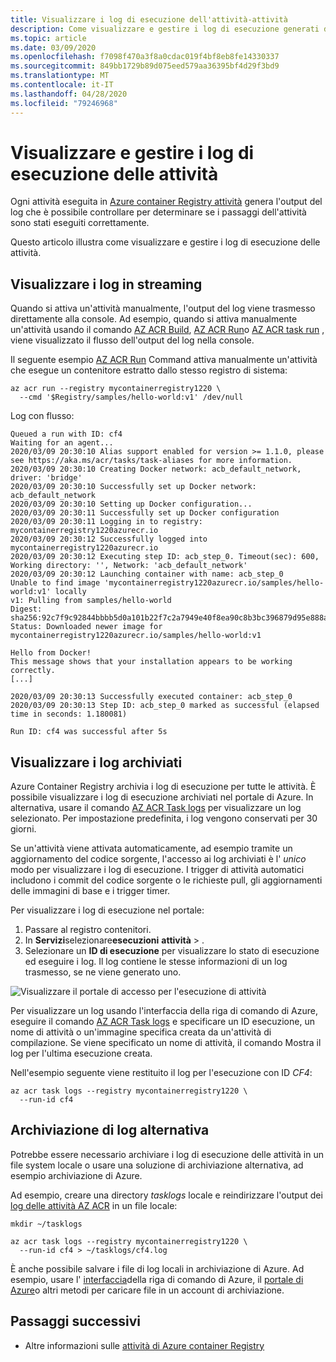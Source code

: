 ```yaml
---
title: Visualizzare i log di esecuzione dell'attività-attività
description: Come visualizzare e gestire i log di esecuzione generati dalle attività ACR.
ms.topic: article
ms.date: 03/09/2020
ms.openlocfilehash: f7098f470a3f8a0cdac019f4bf8eb8fe14330337
ms.sourcegitcommit: 849bb1729b89d075eed579aa36395bf4d29f3bd9
ms.translationtype: MT
ms.contentlocale: it-IT
ms.lasthandoff: 04/28/2020
ms.locfileid: "79246968"
---
```

# <a name="view-and-manage-task-run-logs"></a>Visualizzare e gestire i log di esecuzione delle attività

Ogni attività eseguita in [Azure container Registry attività](container-registry-tasks-overview.md) genera l'output del log che è possibile controllare per determinare se i passaggi dell'attività sono stati eseguiti correttamente. 

Questo articolo illustra come visualizzare e gestire i log di esecuzione delle attività.

## <a name="view-streamed-logs"></a>Visualizzare i log in streaming

Quando si attiva un'attività manualmente, l'output del log viene trasmesso direttamente alla console. Ad esempio, quando si attiva manualmente un'attività usando il comando [AZ ACR Build](/cli/azure/acr#az-acr-build), [AZ ACR Run](/cli/azure/acr#az-acr-run)o [AZ ACR task run](/cli/azure/acr/task#az-acr-task-run) , viene visualizzato il flusso dell'output del log nella console. 

Il seguente esempio [AZ ACR Run](/cli/azure/acr#az-acr-run) Command attiva manualmente un'attività che esegue un contenitore estratto dallo stesso registro di sistema:

```azurecli
az acr run --registry mycontainerregistry1220 \
  --cmd '$Registry/samples/hello-world:v1' /dev/null
```

Log con flusso:

```console
Queued a run with ID: cf4
Waiting for an agent...
2020/03/09 20:30:10 Alias support enabled for version >= 1.1.0, please see https://aka.ms/acr/tasks/task-aliases for more information.
2020/03/09 20:30:10 Creating Docker network: acb_default_network, driver: 'bridge'
2020/03/09 20:30:10 Successfully set up Docker network: acb_default_network
2020/03/09 20:30:10 Setting up Docker configuration...
2020/03/09 20:30:11 Successfully set up Docker configuration
2020/03/09 20:30:11 Logging in to registry: mycontainerregistry1220azurecr.io
2020/03/09 20:30:12 Successfully logged into mycontainerregistry1220azurecr.io
2020/03/09 20:30:12 Executing step ID: acb_step_0. Timeout(sec): 600, Working directory: '', Network: 'acb_default_network'
2020/03/09 20:30:12 Launching container with name: acb_step_0
Unable to find image 'mycontainerregistry1220azurecr.io/samples/hello-world:v1' locally
v1: Pulling from samples/hello-world
Digest: sha256:92c7f9c92844bbbb5d0a101b22f7c2a7949e40f8ea90c8b3bc396879d95e888a
Status: Downloaded newer image for mycontainerregistry1220azurecr.io/samples/hello-world:v1

Hello from Docker!
This message shows that your installation appears to be working correctly.
[...]

2020/03/09 20:30:13 Successfully executed container: acb_step_0
2020/03/09 20:30:13 Step ID: acb_step_0 marked as successful (elapsed time in seconds: 1.180081)

Run ID: cf4 was successful after 5s
```

## <a name="view-stored-logs"></a>Visualizzare i log archiviati 

Azure Container Registry archivia i log di esecuzione per tutte le attività. È possibile visualizzare i log di esecuzione archiviati nel portale di Azure. In alternativa, usare il comando [AZ ACR Task logs](/cli/azure/acr/task#az-acr-task-logs) per visualizzare un log selezionato. Per impostazione predefinita, i log vengono conservati per 30 giorni.

Se un'attività viene attivata automaticamente, ad esempio tramite un aggiornamento del codice sorgente, l'accesso ai log archiviati è l' *unico* modo per visualizzare i log di esecuzione. I trigger di attività automatici includono i commit del codice sorgente o le richieste pull, gli aggiornamenti delle immagini di base e i trigger timer.

Per visualizzare i log di esecuzione nel portale:

1. Passare al registro contenitori.
1. In **Servizi**selezionare**esecuzioni** **attività** > .
1. Selezionare un **ID di esecuzione** per visualizzare lo stato di esecuzione ed eseguire i log. Il log contiene le stesse informazioni di un log trasmesso, se ne viene generato uno.

![Visualizzare il portale di accesso per l'esecuzione di attività](./media/container-registry-tasks-logs/portal-task-run-logs.png)

Per visualizzare un log usando l'interfaccia della riga di comando di Azure, eseguire il comando [AZ ACR Task logs](/cli/azure/acr/task#az-acr-task-logs) e specificare un ID esecuzione, un nome di attività o un'immagine specifica creata da un'attività di compilazione. Se viene specificato un nome di attività, il comando Mostra il log per l'ultima esecuzione creata.

Nell'esempio seguente viene restituito il log per l'esecuzione con ID *CF4*:

```azurecli
az acr task logs --registry mycontainerregistry1220 \
  --run-id cf4
```

## <a name="alternative-log-storage"></a>Archiviazione di log alternativa

Potrebbe essere necessario archiviare i log di esecuzione delle attività in un file system locale o usare una soluzione di archiviazione alternativa, ad esempio archiviazione di Azure.

Ad esempio, creare una directory *tasklogs* locale e reindirizzare l'output dei [log delle attività AZ ACR](/cli/azure/acr/task#az-acr-task-logs) in un file locale:

```azurecli
mkdir ~/tasklogs

az acr task logs --registry mycontainerregistry1220 \
  --run-id cf4 > ~/tasklogs/cf4.log
```

È anche possibile salvare i file di log locali in archiviazione di Azure. Ad esempio, usare l' [interfaccia](../storage/blobs/storage-quickstart-blobs-cli.md)della riga di comando di Azure, il [portale di Azure](../storage/blobs/storage-quickstart-blobs-portal.md)o altri metodi per caricare file in un account di archiviazione.


## <a name="next-steps"></a>Passaggi successivi

* Altre informazioni sulle [attività di Azure container Registry](container-registry-tasks-overview.md)

<!-- LINKS - External -->
[base-alpine]: https://hub.docker.com/_/alpine/
[base-dotnet]: https://hub.docker.com/r/microsoft/dotnet/
[base-node]: https://hub.docker.com/_/node/
[base-windows]: https://hub.docker.com/r/microsoft/nanoserver/
[sample-archive]: https://github.com/Azure-Samples/acr-build-helloworld-node/archive/master.zip
[terms-of-use]: https://azure.microsoft.com/support/legal/preview-supplemental-terms/

<!-- LINKS - Internal -->
[azure-cli]: /cli/azure/install-azure-cli
[az-acr-build]: /cli/azure/acr#az-acr-build
[az-acr-pack-build]: /cli/azure/acr/pack#az-acr-pack-build
[az-acr-task]: /cli/azure/acr/task
[az-acr-task-create]: /cli/azure/acr/task#az-acr-task-create
[az-acr-task-run]: /cli/azure/acr/task#az-acr-task-run
[az-acr-task-update]: /cli/azure/acr/task#az-acr-task-update
[az-login]: /cli/azure/reference-index#az-login
[az-login-service-principal]: /cli/azure/authenticate-azure-cli

<!-- IMAGES -->
[quick-build-01-fork]: ./media/container-registry-tutorial-quick-build/quick-build-01-fork.png
[quick-build-02-browser]: ./media/container-registry-tutorial-quick-build/quick-build-02-browser.png
